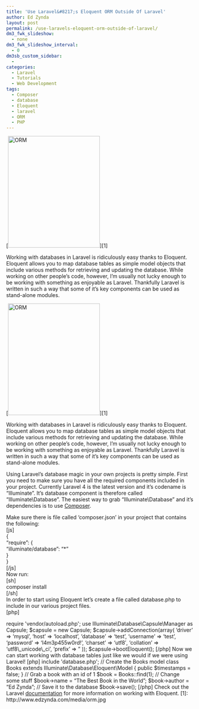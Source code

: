 ```yaml
---
title: 'Use Laravel&#8217;s Eloquent ORM Outside Of Laravel'
author: Ed Zynda
layout: post
permalink: /use-laravels-eloquent-orm-outside-of-laravel/
dm3_fwk_slideshow:
  - none
dm3_fwk_slideshow_interval:
  - 0
dm3sb_custom_sidebar:
  - 
categories:
  - Laravel
  - Tutorials
  - Web Development
tags:
  - Composer
  - database
  - Eloquent
  - laravel
  - ORM
  - PHP
---
```

[<img class="alignright size-medium wp-image-484" alt="ORM" src="http://www.edzynda.com/media/orm-247x300.jpg" width="247" height="300" />][1]

Working with databases in Laravel is ridiculously easy thanks to Eloquent. Eloquent allows you to map database tables as simple model objects that include various methods for retrieving and updating the database. While working on other people&#8217;s code, however, I&#8217;m usually not lucky enough to be working with something as enjoyable as Laravel. Thankfully Laravel is written in such a way that some of it&#8217;s key components can be used as stand-alone modules.

<!--more-->

[<img class="alignright size-medium wp-image-484" alt="ORM" src="http://www.edzynda.com/media/orm-247x300.jpg" width="247" height="300" />][1]

Working with databases in Laravel is ridiculously easy thanks to Eloquent. Eloquent allows you to map database tables as simple model objects that include various methods for retrieving and updating the database. While working on other people&#8217;s code, however, I&#8217;m usually not lucky enough to be working with something as enjoyable as Laravel. Thankfully Laravel is written in such a way that some of it&#8217;s key components can be used as stand-alone modules.

Using Laravel&#8217;s database magic in your own projects is pretty simple. First you need to make sure you have all the required components included in your project. Currently Laravel 4 is the latest version and it&#8217;s codename is &#8220;Illuminate&#8221;. It&#8217;s database component is therefore called &#8220;Illuminate\Database&#8221;. The easiest way to grab &#8220;Illuminate\Database&#8221; and it&#8217;s dependencies is to use <a title="Composer" href="http://getcomposer.org/" target="_blank">Composer</a>.

Make sure there is file called &#8216;composer.json&#8217; in your project that contains the following:  
[js]  
{  
&#8220;require&#8221;: {  
&#8220;illuminate/database&#8221;: &#8220;*&#8221;  
}  
}  
[/js]  
Now run:  
[sh]  
composer install  
[/sh]  
In order to start using Eloquent let&#8217;s create a file called database.php to include in our various project files.  
[php]  
<?php<br /> require 'vendor/autoload.php'; 

use Illuminate\Database\Capsule\Manager as Capsule; 

$capsule = new Capsule; 

$capsule->addConnection(array(  
&#8216;driver&#8217; => &#8216;mysql&#8217;,  
&#8216;host&#8217; => &#8216;localhost&#8217;,  
&#8216;database&#8217; => &#8216;test&#8217;,  
&#8216;username&#8217; => &#8216;test&#8217;,  
&#8216;password&#8217; => &#8216;l4m3p455w0rd!&#8217;,  
&#8216;charset&#8217; => &#8216;utf8&#8242;,  
&#8216;collation&#8217; => &#8216;utf8\_unicode\_ci&#8217;,  
&#8216;prefix&#8217; => &#8221;  
));

$capsule->bootEloquent();  
[/php]  
Now we can start working with database tables just like we would if we were using Laravel!  
[php]  
<?php<br /> include 'database.php'; 

// Create the Books model  
class Books extends Illuminate\Database\Eloquent\Model {  
public $timestamps = false;  
}

// Grab a book with an id of 1  
$book = Books::find(1); 

// Change some stuff  
$book->name = &#8220;The Best Book in the World&#8221;;  
$book->author = &#8220;Ed Zynda&#8221;;

// Save it to the database  
$book->save();  
[/php]  
Check out the Laravel <a title="Laravel Eloquent documentation" href="http://laravel.com/docs/eloquent" target="_blank">documentation</a> for more information on working with Eloquent.

 [1]: http://www.edzynda.com/media/orm.jpg